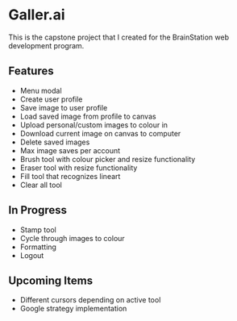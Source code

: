 # Galler.ai

This is the capstone project that I created for the BrainStation web development program.

 ## Features
 - Menu modal
 - Create user profile
 - Save image to user profile
 - Load saved image from profile to canvas
 - Upload personal/custom images to colour in
 - Download current image on canvas to computer
 - Delete saved images
 - Max image saves per account
 - Brush tool with colour picker and resize functionality
 - Eraser tool with resize functionality
 - Fill tool that recognizes lineart
 - Clear all tool

 ## In Progress
 - Stamp tool
 - Cycle through images to colour
 - Formatting
 - Logout

 ## Upcoming Items
  - Different cursors depending on active tool
  - Google strategy implementation
